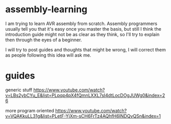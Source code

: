 # assembly-learning
I am trying to learn AVR assembly from scratch.
Assembly programmers usually tell you that it's easy once you master the basis, but still I think the introduction guide might not be as clear as they think, so I'll try to explain then through the eyes of a beginner.

I will try to post guides and thoughts that might be wrong, I will correct them as people following this idea will ask me.


# guides

generic stuff
https://www.youtube.com/watch?v=LBs2ybCYu_E&list=PLpqp4pX4fQmnLXXL7sI4dtLocDOgJUWg0&index=26

more program oriented
https://www.youtube.com/watch?v=VQAKkuLL31g&list=PLetF-YjXm-sCH6FrTz4AQhfH6INDQvQSn&index=1

